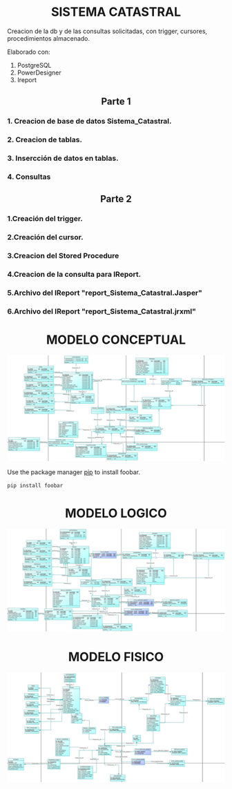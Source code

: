 <div align = center><h1>SISTEMA CATASTRAL</h1></div>

Creacion de la db y de las consultas solicitadas, con trigger, cursores, procedimientos almacenado.

Elaborado con:

1. PostgreSQL
2. PowerDesigner
3. Ireport


<div align = center><h2>Parte 1</h2></div>

### 1. Creacion de base de datos Sistema_Catastral.
### 2. Creacion de tablas.
### 3. Insercción de datos en tablas.
### 4. Consultas

<div align = center><h2>Parte 2</h2></div>

### 1.Creación del trigger.
### 2.Creación del cursor.
### 3.Creacion del Stored Procedure
### 4.Creacion de la consulta para IReport.
### 5.Archivo del IReport "report_Sistema_Catastral.Jasper"
### 6.Archivo del IReport "report_Sistema_Catastral.jrxml"




<div align = center><h1>MODELO CONCEPTUAL</h1></div>
 
 
 ![alt text](https://github.com/VzBrandonZ/SISTEMA-CATASTRAL/blob/main/MODELO_CONCEPTUAL_CATASTRAL_ORIGINAL.jpg)
 
 
 
 
 Use the package manager [pip](https://pip.pypa.io/en/stable/) to install foobar.

```bash
pip install foobar
```
 
 
<div align = center><h1>MODELO LOGICO</h1></div>
 
 
 ![alt text](https://github.com/VzBrandonZ/SISTEMA-CATASTRAL/blob/main/MODELO_LOGICO_CATASTRAL_ORIGINAL.jpg)
 
 
 
 
<div align = center><h1>MODELO FISICO</h1></div>
 
 
 ![alt text](https://github.com/VzBrandonZ/SISTEMA-CATASTRAL/blob/main/MODELO_FISICO_CATASTRAL_ORIGINAL.jpg)
